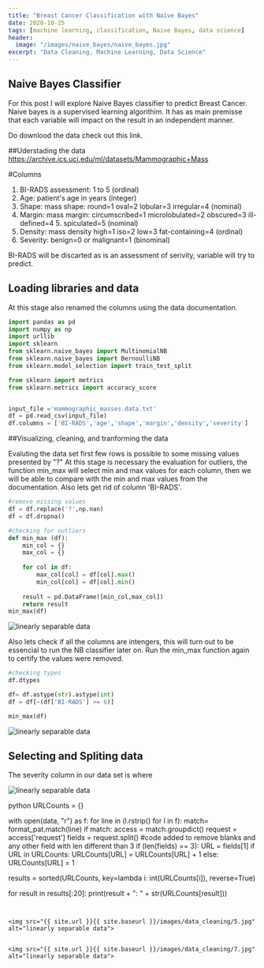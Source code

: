 ```yaml
---
title: "Breast Cancer Classification with Naive Bayes"
date: 2020-10-25
tags: [machine learning, classification, Naive Bayes, data science]
header:
  image: "/images/naive_bayes/naive_bayes.jpg"
excerpt: "Data Cleaning, Machine Learning, Data Science"
---
```




## Naive Bayes Classifier

For this post I will explore Naive Bayes classifier to predict Breast Cancer.
Naive bayes is a supervised learning algorithim. It has as main premisse that each variable will impact on the result in an independent manner. 

Do downlood the data check out this link.

##Uderstading the data
https://archive.ics.uci.edu/ml/datasets/Mammographic+Mass


#Columns

1. BI-RADS assessment: 1 to 5 (ordinal)
2. Age: patient's age in years (integer)
3. Shape: mass shape: round=1 oval=2 lobular=3 irregular=4 (nominal)
4. Margin: mass margin: circumscribed=1 microlobulated=2 obscured=3 ill-defined=4 5. spiculated=5 (nominal)
6. Density: mass density high=1 iso=2 low=3 fat-containing=4 (ordinal)
7. Severity: benign=0 or malignant=1 (binominal)

BI-RADS will be discarted as is an assessment of serivity, variable will try to predict.

## Loading libraries and data
At this stage also renamed the columns using the data documentation.


```python
import pandas as pd
import numpy as np
import urllib
import sklearn
from sklearn.naive_bayes import MultinomialNB
from sklearn.naive_bayes import BernoulliNB
from sklearn.model_selection import train_test_split

from sklearn import metrics
from sklearn.metrics import accuracy_score


input_file ='mammographic_masses.data.txt'
df = pd.read_csv(input_file)
df.columns = ['BI-RADS','age','shape','margin','density','severity']

```

##Visualizing, cleaning, and tranforming the data

Evaluting the data set first few rows is possible to some missing values presented by "?"
At this stage is necessary the evaluation for outliers, the function min_max will select min and max values for each column, then we will be able to compare with the min and max values from the documentation.
Also lets get rid of column 'BI-RADS'.



```python
#remove missing values
df = df.replace('?',np.nan)
df = df.dropna()

#checking for outliers
def min_max (df):
    min_col = {}
    max_col = {}
    
    for col in df:
        max_col[col] = df[col].max()
        min_col[col] = df[col].min()
        
    result = pd.DataFrame([min_col,max_col])
    return result
min_max(df)

```
<img src="{{ site.url }}{{ site.baseurl }}/images/data_cleaning/2.jpg" alt="linearly separable data">


Also lets check if all the columns are intengers, this will turn out to be essencial to run the NB classifier later on.
Run the min_max function again to certify the values were removed.

```python
#checking types
df.dtypes

df= df.astype(str).astype(int) 
df = df[~(df['BI-RADS'] >= 6)]

min_max(df)

```

<img src="{{ site.url }}{{ site.baseurl }}/images/data_cleaning/2.jpg" alt="linearly separable data">

## Selecting and Spliting data
The severity column in our data set is where 

<img src="{{ site.url }}{{ site.baseurl }}/images/data_cleaning/2.jpg" alt="linearly separable data">




python
URLCounts = {}

with open(data, "r") as f:
    for line in (l.rstrip() for l in f):
        match= format_pat.match(line)
        if match:
            access = match.groupdict()
            request = access['request']
            fields = request.split()
            #code added to remove blanks and any other field with len different than 3
            if (len(fields) == 3):
                URL = fields[1]
                if URL in URLCounts:
                    URLCounts[URL] = URLCounts[URL] + 1
                else:
                    URLCounts[URL] = 1

results = sorted(URLCounts, key=lambda i: int(URLCounts[i]), reverse=True)

for result in results[:20]:
    print(result + ": " + str(URLCounts[result]))

```


<img src="{{ site.url }}{{ site.baseurl }}/images/data_cleaning/5.jpg" alt="linearly separable data">


<img src="{{ site.url }}{{ site.baseurl }}/images/data_cleaning/7.jpg" alt="linearly separable data">




